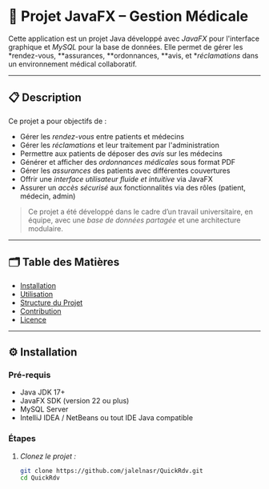 # 🧩 Projet JavaFX – Gestion Médicale

Cette application est un projet Java développé avec *JavaFX* pour l'interface graphique et *MySQL* pour la base de données. Elle permet de gérer les *rendez-vous, **assurances, **ordonnances, **avis, et **réclamations* dans un environnement médical collaboratif.

---

## 📋 Description

Ce projet a pour objectifs de :

- Gérer les *rendez-vous* entre patients et médecins
- Gérer les *réclamations* et leur traitement par l'administration
- Permettre aux patients de déposer des *avis* sur les médecins
- Générer et afficher des *ordonnances médicales* sous format PDF
- Gérer les *assurances* des patients avec différentes couvertures
- Offrir une *interface utilisateur fluide et intuitive* via JavaFX
- Assurer un *accès sécurisé* aux fonctionnalités via des rôles (patient, médecin, admin)

> Ce projet a été développé dans le cadre d’un travail universitaire, en équipe, avec une *base de données partagée* et une architecture modulaire.

---

## 🗂 Table des Matières

- [Installation](#installation)
- [Utilisation](#utilisation)
- [Structure du Projet](#structure-du-projet)
- [Contribution](#contribution)
- [Licence](#licence)

---

## ⚙ Installation

### Pré-requis

- Java JDK 17+
- JavaFX SDK (version 22 ou plus)
- MySQL Server
- IntelliJ IDEA / NetBeans ou tout IDE Java compatible

### Étapes

1. *Clonez le projet :*
   ```bash
   git clone https://github.com/jalelnasr/QuickRdv.git
   cd QuickRdv
